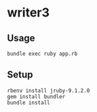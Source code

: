 # writer3

## Usage
```
bundle exec ruby app.rb
```

## Setup

```
rbenv install jruby-9.1.2.0
gem install bundler
bundle install
```
